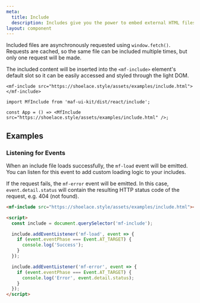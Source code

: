 ```yaml
---
meta:
  title: Include
  description: Includes give you the power to embed external HTML files into the page.
layout: component
---
```


Included files are asynchronously requested using `window.fetch()`. Requests are cached, so the same file can be included multiple times, but only one request will be made.

The included content will be inserted into the `<mf-include>` element's default slot so it can be easily accessed and styled through the light DOM.

```html:preview
<mf-include src="https://shoelace.style/assets/examples/include.html"></mf-include>
```

```jsx:react
import MfInclude from 'maf-ui-kit/dist/react/include';

const App = () => <MfInclude src="https://shoelace.style/assets/examples/include.html" />;
```

## Examples

### Listening for Events

When an include file loads successfully, the `mf-load` event will be emitted. You can listen for this event to add custom loading logic to your includes.

If the request fails, the `mf-error` event will be emitted. In this case, `event.detail.status` will contain the resulting HTTP status code of the request, e.g. 404 (not found).

```html
<mf-include src="https://shoelace.style/assets/examples/include.html"></mf-include>

<script>
  const include = document.querySelector('mf-include');

  include.addEventListener('mf-load', event => {
    if (event.eventPhase === Event.AT_TARGET) {
      console.log('Success');
    }
  });

  include.addEventListener('mf-error', event => {
    if (event.eventPhase === Event.AT_TARGET) {
      console.log('Error', event.detail.status);
    }
  });
</script>
```
